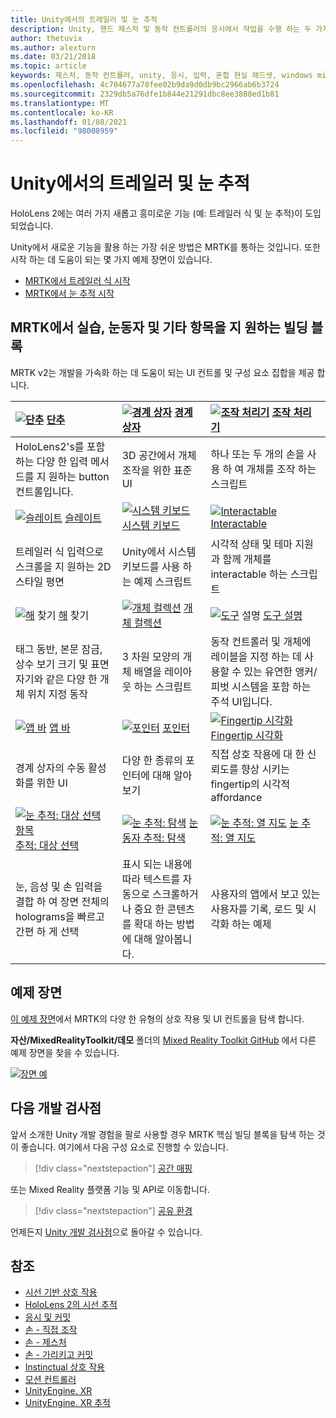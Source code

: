 ```yaml
---
title: Unity에서의 트레일러 및 눈 추적
description: Unity, 핸드 제스처 및 동작 컨트롤러의 응시에서 작업을 수행 하는 두 가지 주요 방법에 대해 알아봅니다.
author: thetuvix
ms.author: alexturn
ms.date: 03/21/2018
ms.topic: article
keywords: 제스처, 동작 컨트롤러, unity, 응시, 입력, 혼합 현실 헤드셋, windows mixed reality 헤드셋, 가상 현실 헤드셋, MRTK, Mixed Reality Toolkit
ms.openlocfilehash: 4c704677a78fee02b9da9d0db9bc2966ab6b3724
ms.sourcegitcommit: 2329db5a76dfe1b844e21291dbc8ee3888ed1b81
ms.translationtype: MT
ms.contentlocale: ko-KR
ms.lasthandoff: 01/08/2021
ms.locfileid: "98008959"
---
```

# <a name="articulated-hand-and-eye-tracking-in-unity"></a>Unity에서의 트레일러 및 눈 추적

HoloLens 2에는 여러 가지 새롭고 흥미로운 기능 (예: 트레일러 식 및 눈 추적)이 도입 되었습니다.

Unity에서 새로운 기능을 활용 하는 가장 쉬운 방법은 MRTK를 통하는 것입니다. 또한 시작 하는 데 도움이 되는 몇 가지 예제 장면이 있습니다.

* [MRTK에서 트레일러 식 시작](https://microsoft.github.io/MixedRealityToolkit-Unity/Documentation/Input/HandTracking.html)
* [MRTK에서 눈 추적 시작](https://microsoft.github.io/MixedRealityToolkit-Unity/Documentation/EyeTracking/EyeTracking_Main.html)

## <a name="building-blocks-supporting-hands-eyes-and-others-in-mrtk"></a>MRTK에서 실습, 눈동자 및 기타 항목을 지 원하는 빌딩 블록 

MRTK v2는 개발을 가속화 하는 데 도움이 되는 UI 컨트롤 및 구성 요소 집합을 제공 합니다.

|  [ ![ 단추](images/MRTK_Button_Main.png)](https://microsoft.github.io/MixedRealityToolkit-Unity/Documentation/README_Button.html) [단추](https://microsoft.github.io/MixedRealityToolkit-Unity/Documentation/README_Button.html) | [ ![ 경계 상자](images/MRTK_BoundingBox_Main.png)](https://microsoft.github.io/MixedRealityToolkit-Unity/Documentation/README_BoundingBox.html) [경계 상자](https://microsoft.github.io/MixedRealityToolkit-Unity/Documentation/README_BoundingBox.html) | [ ![ 조작 처리기](images/MRTK_Manipulation_Main.png)](https://microsoft.github.io/MixedRealityToolkit-Unity/Documentation/README_ManipulationHandler.html) [조작 처리기](https://microsoft.github.io/MixedRealityToolkit-Unity/Documentation/README_ManipulationHandler.html) |
|:--- | :--- | :--- |
| HoloLens2's를 포함 하는 다양 한 입력 메서드를 지 원하는 button 컨트롤입니다. | 3D 공간에서 개체 조작을 위한 표준 UI | 하나 또는 두 개의 손을 사용 하 여 개체를 조작 하는 스크립트 |
|  [ ![ 슬레이트](images/MRTK_Slate_Main.png)](https://microsoft.github.io/MixedRealityToolkit-Unity/Documentation/README_Slate.html) [슬레이트](https://microsoft.github.io/MixedRealityToolkit-Unity/Documentation/README_Slate.html) | [ ![ 시스템 키보드](images/MRTK_SystemKeyboard_Main.png)](https://microsoft.github.io/MixedRealityToolkit-Unity/Documentation/README_SystemKeyboard.html) [시스템 키보드](https://microsoft.github.io/MixedRealityToolkit-Unity/Documentation/README_SystemKeyboard.html) | [ ![ Interactable](images/InteractableExamples.png)](https://microsoft.github.io/MixedRealityToolkit-Unity/Documentation/README_Interactable.html) [Interactable](https://microsoft.github.io/MixedRealityToolkit-Unity/Documentation/README_Interactable.html) |
| 트레일러 식 입력으로 스크롤을 지 원하는 2D 스타일 평면 | Unity에서 시스템 키보드를 사용 하는 예제 스크립트  | 시각적 상태 및 테마 지원과 함께 개체를 interactable 하는 스크립트 |
|  [ ![ 해](images/MRTK_Solver_Main.png)](https://microsoft.github.io/MixedRealityToolkit-Unity/Documentation/README_Solver.html) 찾기 [해](https://microsoft.github.io/MixedRealityToolkit-Unity/Documentation/README_Solver.html) 찾기 | [ ![ 개체 컬렉션](images/MRTK_ObjectCollection_Main.png)](https://microsoft.github.io/MixedRealityToolkit-Unity/Documentation/README_ManipulationHandler.html) [개체 컬렉션](https://microsoft.github.io/MixedRealityToolkit-Unity/Documentation/README_ManipulationHandler.html) | [ ![ 도구](images/MRTK_Tooltip_Main.png)](https://microsoft.github.io/MixedRealityToolkit-Unity/Documentation/README_Tooltip.html) 설명 [도구 설명](https://microsoft.github.io/MixedRealityToolkit-Unity/Documentation/README_Tooltip.html) |
| 태그 동반, 본문 잠금, 상수 보기 크기 및 표면 자기와 같은 다양 한 개체 위치 지정 동작 | 3 차원 모양의 개체 배열을 레이아웃 하는 스크립트 | 동작 컨트롤러 및 개체에 레이블을 지정 하는 데 사용할 수 있는 유연한 앵커/피벗 시스템을 포함 하는 주석 UI입니다. |
|  [ ![ 앱 바](images/MRTK_AppBar_Main.png)](https://microsoft.github.io/MixedRealityToolkit-Unity/Documentation/README_AppBar.html) [앱 바](https://microsoft.github.io/MixedRealityToolkit-Unity/Documentation/README_AppBar.html) | [ ![ 포인터](images/MRTK_Pointer_Main.png)](https://microsoft.github.io/MixedRealityToolkit-Unity/Documentation/Input/Pointers.html) [포인터](https://microsoft.github.io/MixedRealityToolkit-Unity/Documentation/Input/Pointers.html) | [ ![ Fingertip 시각화](images/MRTK_FingertipVisualization_Main.png)](https://microsoft.github.io/MixedRealityToolkit-Unity/Documentation/README_FingertipVisualization.html) [Fingertip 시각화](https://microsoft.github.io/MixedRealityToolkit-Unity/Documentation/README_FingertipVisualization.html) |
| 경계 상자의 수동 활성화를 위한 UI | 다양 한 종류의 포인터에 대해 알아보기 | 직접 상호 작용에 대 한 신뢰도를 향상 시키는 fingertip의 시각적 affordance |
|  [ ![ 눈 추적: 대상 선택 항목](images/mrtk_et_targetselect.png)](https://microsoft.github.io/MixedRealityToolkit-Unity/Documentation/EyeTracking/EyeTracking_TargetSelection.html) [추적: 대상 선택](https://microsoft.github.io/MixedRealityToolkit-Unity/Documentation/EyeTracking/EyeTracking_TargetSelection.html) | [ ![ 눈 추적: 탐색](images/mrtk_et_navigation.png)](https://microsoft.github.io/MixedRealityToolkit-Unity/Documentation/EyeTracking/EyeTracking_Navigation.html) [눈동자 추적: 탐색](https://microsoft.github.io/MixedRealityToolkit-Unity/Documentation/EyeTracking/EyeTracking_Navigation.html) | [ ![ 눈 추적: 열 지도](images/mrtk_et_heatmaps.png)](https://microsoft.github.io/MixedRealityToolkit-Unity/Documentation/EyeTracking/EyeTracking_Visualization.html) [눈 추적: 열 지도](https://microsoft.github.io/MixedRealityToolkit-Unity/Documentation/EyeTracking/EyeTracking_Visualization.html) |
| 눈, 음성 및 손 입력을 결합 하 여 장면 전체의 holograms을 빠르고 간편 하 게 선택 | 표시 되는 내용에 따라 텍스트를 자동으로 스크롤하거나 중요 한 콘텐츠를 확대 하는 방법에 대해 알아봅니다.| 사용자의 앱에서 보고 있는 사용자를 기록, 로드 및 시각화 하는 예제 |

## <a name="example-scenes"></a>예제 장면

[이 예제 장면](https://microsoft.github.io/MixedRealityToolkit-Unity/Documentation/README_HandInteractionExamples.html)에서 MRTK의 다양 한 유형의 상호 작용 및 UI 컨트롤을 탐색 합니다.

**자산/MixedRealityToolkit/데모** 폴더의 [Mixed Reality Toolkit GitHub](https://github.com/Microsoft/MixedRealityToolkit-Unity) 에서 다른 예제 장면을 찾을 수 있습니다.

[![장면 예](images/MRTK_Examples.png)](https://microsoft.github.io/MixedRealityToolkit-Unity/Documentation/README_HandInteractionExamples.html)

## <a name="next-development-checkpoint"></a>다음 개발 검사점

앞서 소개한 Unity 개발 경험을 팔로 사용할 경우 MRTK 핵심 빌딩 블록을 탐색 하는 것이 좋습니다. 여기에서 다음 구성 요소로 진행할 수 있습니다.

> [!div class="nextstepaction"]
> [공간 매핑](spatial-mapping-in-unity.md)

또는 Mixed Reality 플랫폼 기능 및 API로 이동합니다.

> [!div class="nextstepaction"]
> [공유 환경](shared-experiences-in-unity.md)

언제든지 [Unity 개발 검사점](unity-development-overview.md#2-core-building-blocks)으로 돌아갈 수 있습니다.

## <a name="see-also"></a>참조

* [시선 기반 상호 작용](../../design/eye-gaze-interaction.md)
* [HoloLens 2의 시선 추적](../../design/eye-tracking.md)
* [응시 및 커밋](../../design/gaze-and-commit.md)
* [손 - 직접 조작](../../design/direct-manipulation.md)
* [손 - 제스처](../../design/gaze-and-commit.md#composite-gestures)
* [손 - 가리키고 커밋](../../design/point-and-commit.md)
* [Instinctual 상호 작용](../../design/interaction-fundamentals.md)
* [모션 컨트롤러](../../design/motion-controllers.md)
* [UnityEngine. XR](https://docs.unity3d.com/ScriptReference/XR.WSA.Input.InteractionManager.html)
* [UnityEngine. XR 추적](https://docs.unity3d.com/ScriptReference/XR.InputTracking.html)
